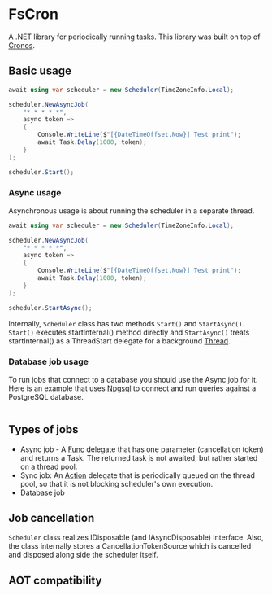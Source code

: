 # FsCron
A .NET library for periodically running tasks. This library was built on top of [Cronos](https://github.com/HangfireIO/Cronos).

## Basic usage
```csharp
await using var scheduler = new Scheduler(TimeZoneInfo.Local);

scheduler.NewAsyncJob(
    "* * * * *",
    async token =>
    {
        Console.WriteLine($"[{DateTimeOffset.Now}] Test print");
        await Task.Delay(1000, token);
    }
);

scheduler.Start();
```

### Async usage
Asynchronous usage is about running the scheduler in a separate thread.

```csharp
await using var scheduler = new Scheduler(TimeZoneInfo.Local);

scheduler.NewAsyncJob(
    "* * * * *",
    async token =>
    {
        Console.WriteLine($"[{DateTimeOffset.Now}] Test print");
        await Task.Delay(1000, token);
    }
);

scheduler.StartAsync();
```
Internally, `Scheduler` class has two methods `Start()` and `StartAsync()`. `Start()` executes startInternal() method directly and `StartAsync()` treats startInternal() as a ThreadStart delegate for a background [Thread](https://learn.microsoft.com/en-us/dotnet/api/system.threading.thread?view=net-9.0 "Link to Thread class documentation").

### Database job usage
To run jobs that connect to a database you should use the Async job for it. Here is an example that uses [Npgsql](https://www.npgsql.org/) to connect and run queries against a PostgreSQL database.

```csharp

```

## Types of jobs
- Async job - A [Func](https://learn.microsoft.com/en-us/dotnet/api/system.func-2?view=net-9.0) delegate that has one parameter (cancellation token) and returns a Task. The returned task is not awaited, but rather started on a thread pool.
- Sync job: An [Action](https://learn.microsoft.com/en-us/dotnet/api/system.action?view=net-9.0 "Link to Action delegate documentation") delegate that is periodically queued on the thread pool, so that it is not blocking scheduler's own execution.
- Database job

## Job cancellation
`Scheduler` class realizes IDisposable (and IAsyncDisposable) interface. Also, the class internally stores a CancellationTokenSource which is cancelled and disposed along side the scheduler itself.

## AOT compatibility

